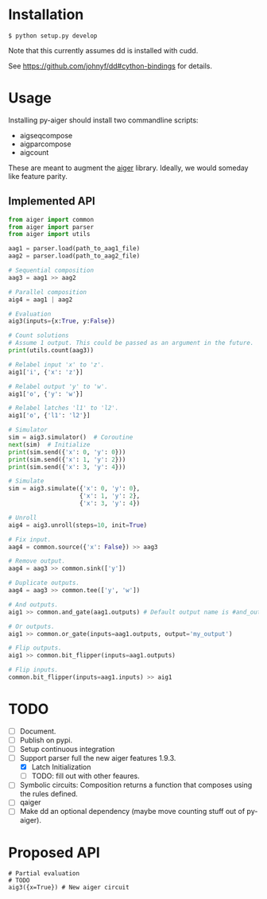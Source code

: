 # Installation

`$ python setup.py develop`

Note that this currently assumes dd is installed with cudd.

See https://github.com/johnyf/dd#cython-bindings for details.

# Usage

Installing py-aiger should install two commandline scripts:

- aigseqcompose
- aigparcompose
- aigcount

These are meant to augment the
[aiger](fmv.jku.at/aiger/aiger-1.9.9.tar.gz) library. Ideally, we
would someday like feature parity.


## Implemented API

```python
from aiger import common
from aiger import parser
from aiger import utils

aag1 = parser.load(path_to_aag1_file)
aag2 = parser.load(path_to_aag2_file)

# Sequential composition
aag3 = aag1 >> aag2

# Parallel composition
aig4 = aag1 | aag2

# Evaluation
aig3(inputs={x:True, y:False})

# Count solutions
# Assume 1 output. This could be passed as an argument in the future.
print(utils.count(aag3))

# Relabel input 'x' to 'z'.
aig1['i', {'x': 'z'}]

# Relabel output 'y' to 'w'.
aig1['o', {'y': 'w'}]

# Relabel latches 'l1' to 'l2'.
aig1['o', {'l1': 'l2'}]

# Simulator
sim = aig3.simulator()  # Coroutine
next(sim)  # Initialize
print(sim.send({'x': 0, 'y': 0}))
print(sim.send({'x': 1, 'y': 2}))
print(sim.send({'x': 3, 'y': 4}))

# Simulate
sim = aig3.simulate({'x': 0, 'y': 0}, 
                    {'x': 1, 'y': 2},
                    {'x': 3, 'y': 4})

# Unroll
aig4 = aig3.unroll(steps=10, init=True)

# Fix input.
aag4 = common.source({'x': False}) >> aag3

# Remove output. 
aag4 = aag3 >> common.sink(['y'])

# Duplicate outputs.
aag4 = aag3 >> common.tee(['y', 'w'])

# And outputs.
aig1 >> common.and_gate(aag1.outputs) # Default output name is #and_output.

# Or outputs.
aig1 >> common.or_gate(inputs=aag1.outputs, output='my_output')

# Flip outputs.
aig1 >> common.bit_flipper(inputs=aag1.outputs)

# Flip inputs.
common.bit_flipper(inputs=aag1.inputs) >> aig1
```


# TODO
- [ ] Document.
- [ ] Publish on pypi.
- [ ] Setup continuous integration
- [ ] Support parser full the new aiger features 1.9.3.
  - [X] Latch Initialization
  - [ ] TODO: fill out with other feaures.
- [ ] Symbolic circuits: Composition returns a function that composes using the rules defined.
- [ ] qaiger
- [ ] Make dd an optional dependency (maybe move counting stuff out of py-aiger).

# Proposed API

```
# Partial evaluation
# TODO
aig3({x=True}) # New aiger circuit
```
